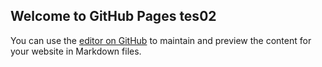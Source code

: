 ## Welcome to GitHub Pages tes02

You can use the [editor on GitHub](https://github.com/pituach/ronen-ariely.github.io/edit/master/index.md) to maintain and preview the content for your website in Markdown files.


